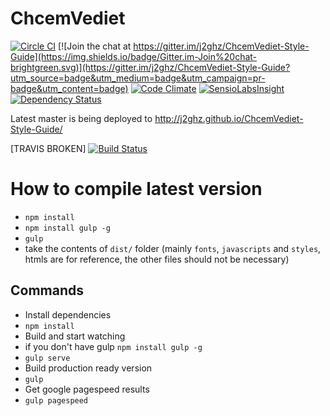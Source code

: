 # ChcemVediet

[![Circle CI](https://img.shields.io/circleci/project/j2ghz/ChcemVediet-Style-Guide/master.svg)](https://circleci.com/gh/j2ghz/ChcemVediet-Style-Guide/tree/master)
[![Join the chat at https://gitter.im/j2ghz/ChcemVediet-Style-Guide](https://img.shields.io/badge/Gitter.im-Join%20chat-brightgreen.svg)](https://gitter.im/j2ghz/ChcemVediet-Style-Guide?utm_source=badge&utm_medium=badge&utm_campaign=pr-badge&utm_content=badge)
[![Code Climate](https://img.shields.io/codeclimate/github/j2ghz/ChcemVediet-Style-Guide.svg)](https://codeclimate.com/github/j2ghz/ChcemVediet-Style-Guide)
[![SensioLabsInsight](https://img.shields.io/sensiolabs/i/a2046e6e-ba8a-4fc3-ad9e-2c65a8d0e9fb.svg)](https://insight.sensiolabs.com/projects/a2046e6e-ba8a-4fc3-ad9e-2c65a8d0e9fb)
[![Dependency Status](https://img.shields.io/gemnasium/j2ghz/ChcemVediet-Style-Guide.svg)](https://gemnasium.com/j2ghz/ChcemVediet-Style-Guide)

Latest master is being deployed to http://j2ghz.github.io/ChcemVediet-Style-Guide/

[TRAVIS BROKEN] [![Build Status](https://img.shields.io/travis/j2ghz/ChcemVediet-Style-Guide/master.svg)](https://travis-ci.org/j2ghz/ChcemVediet-Style-Guide)

# How to compile latest version
* `npm install`
* `npm install gulp -g`
* `gulp`
* take the contents of `dist/` folder (mainly `fonts`, `javascripts` and `styles`, htmls are for reference, the other files should not be necessary)

## Commands
* Install dependencies
 * `npm install`
* Build and start watching
 * if you don't have gulp `npm install gulp -g`
 * `gulp serve`
* Build production ready version
 * `gulp`
* Get google pagespeed results
 * `gulp pagespeed`
